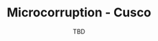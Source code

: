 ---
title: "Microcorruption - Cusco"
date: TBD
categories: [microcorruption, reverse engineering]
tags: [microcorruption, tutorial, assembly, ctf, cusco, walkthrough, debug, buffer overflow]
---